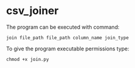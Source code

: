 # csv_joiner
The program can be executed with command:
```console
join file_path file_path column_name join_type
```
To give the program executable permissions type:
```console
chmod +x join.py
```
